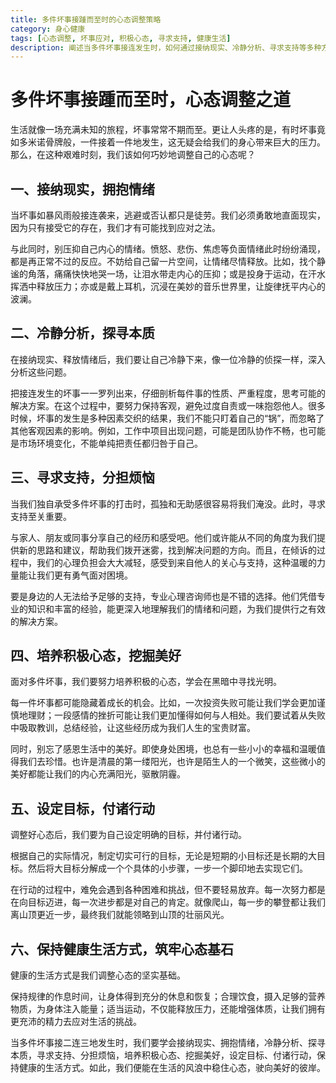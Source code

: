 ```yaml
---
title: 多件坏事接踵而至时的心态调整策略
category: 身心健康
tags: [心态调整, 坏事应对, 积极心态, 寻求支持, 健康生活]
description: 阐述当多件坏事接连发生时，如何通过接纳现实、冷静分析、寻求支持等多种方法调整心态，以更好地面对生活中的困境。
---
```


# 多件坏事接踵而至时，心态调整之道

生活就像一场充满未知的旅程，坏事常常不期而至。更让人头疼的是，有时坏事竟如多米诺骨牌般，一件接着一件地发生，这无疑会给我们的身心带来巨大的压力。那么，在这种艰难时刻，我们该如何巧妙地调整自己的心态呢？

## 一、接纳现实，拥抱情绪
当坏事如暴风雨般接连袭来，逃避或否认都只是徒劳。我们必须勇敢地直面现实，因为只有接受它的存在，我们才有可能找到应对之法。

与此同时，别压抑自己内心的情绪。愤怒、悲伤、焦虑等负面情绪此时纷纷涌现，都是再正常不过的反应。不妨给自己留一片空间，让情绪尽情释放。比如，找个静谧的角落，痛痛快快地哭一场，让泪水带走内心的压抑；或是投身于运动，在汗水挥洒中释放压力；亦或是戴上耳机，沉浸在美妙的音乐世界里，让旋律抚平内心的波澜。

## 二、冷静分析，探寻本质
在接纳现实、释放情绪后，我们要让自己冷静下来，像一位冷静的侦探一样，深入分析这些问题。

把接连发生的坏事一一罗列出来，仔细剖析每件事的性质、严重程度，思考可能的解决方案。在这个过程中，要努力保持客观，避免过度自责或一味抱怨他人。很多时候，坏事的发生是多种因素交织的结果，我们不能只盯着自己的“锅”，而忽略了其他客观因素的影响。例如，工作中项目出现问题，可能是团队协作不畅，也可能是市场环境变化，不能单纯把责任都归咎于自己。

## 三、寻求支持，分担烦恼
当我们独自承受多件坏事的打击时，孤独和无助感很容易将我们淹没。此时，寻求支持至关重要。

与家人、朋友或同事分享自己的经历和感受吧。他们或许能从不同的角度为我们提供新的思路和建议，帮助我们拨开迷雾，找到解决问题的方向。而且，在倾诉的过程中，我们的心理负担会大大减轻，感受到来自他人的关心与支持，这种温暖的力量能让我们更有勇气面对困境。

要是身边的人无法给予足够的支持，专业心理咨询师也是不错的选择。他们凭借专业的知识和丰富的经验，能更深入地理解我们的情绪和问题，为我们提供行之有效的解决方案。

## 四、培养积极心态，挖掘美好
面对多件坏事，我们要努力培养积极的心态，学会在黑暗中寻找光明。

每一件坏事都可能隐藏着成长的机会。比如，一次投资失败可能让我们学会更加谨慎地理财；一段感情的挫折可能让我们更加懂得如何与人相处。我们要试着从失败中吸取教训，总结经验，让这些经历成为我们人生的宝贵财富。

同时，别忘了感恩生活中的美好。即使身处困境，也总有一些小小的幸福和温暖值得我们去珍惜。也许是清晨的第一缕阳光，也许是陌生人的一个微笑，这些微小的美好都能让我们的内心充满阳光，驱散阴霾。

## 五、设定目标，付诸行动
调整好心态后，我们要为自己设定明确的目标，并付诸行动。

根据自己的实际情况，制定切实可行的目标，无论是短期的小目标还是长期的大目标。然后将大目标分解成一个个具体的小步骤，一步一个脚印地去实现它们。

在行动的过程中，难免会遇到各种困难和挑战，但不要轻易放弃。每一次努力都是在向目标迈进，每一次进步都是对自己的肯定。就像爬山，每一步的攀登都让我们离山顶更近一步，最终我们就能领略到山顶的壮丽风光。

## 六、保持健康生活方式，筑牢心态基石
健康的生活方式是我们调整心态的坚实基础。

保持规律的作息时间，让身体得到充分的休息和恢复；合理饮食，摄入足够的营养物质，为身体注入能量；适当运动，不仅能释放压力，还能增强体质，让我们拥有更充沛的精力去应对生活的挑战。

当多件坏事接二连三地发生时，我们要学会接纳现实、拥抱情绪，冷静分析、探寻本质，寻求支持、分担烦恼，培养积极心态、挖掘美好，设定目标、付诸行动，保持健康的生活方式。如此，我们便能在生活的风浪中稳住心态，驶向美好的彼岸。